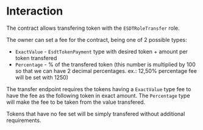 # Interaction

The contract allows transfering token with the `ESDTRoleTransfer` role.

The owner can set a fee for the contract, being one of 2 possible types:

- `ExactValue` - `EsdtTokenPayment` type with desired token  + amount per token transfered
- `Percentage` - % of the transfered token (this number is multiplied by 100 so that we can have 2 decimal percentages. ex.: 12,50% percentage fee will be set with 1250)

The transfer endpoint requires the tokens having a `ExactValue` type fee to have the fee as the following token in exact amount.
The `Percentage` type will make the fee to be taken from the value transfered.

Tokens that have no fee set will be simply transfered without additional requirements.
